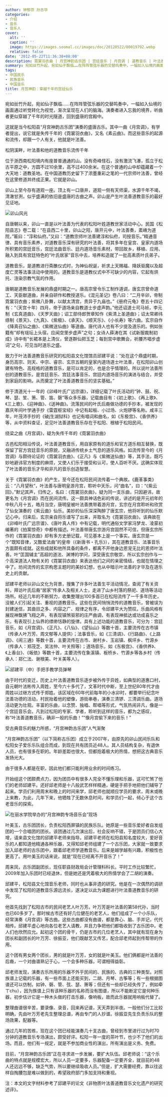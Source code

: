 ```yaml
---
author: 钟郁芬 孙志华
categories:
- 介绍
- 音乐
- 音乐人
cover:
  alt: ''
  caption: ''
  image: https://images.soomal.cc/images/doc/20120522/00019792.webp
  relative: false
date: '2012-05-22T11:36:30+08:00'
description: 霓裳羽衣曲 | 月宫神韵古乐团 | 宫廷音乐 | 月宫调 | 道教音乐 | 叶法善道教音乐 | 源自：丽水日报 | 版权：转载 |  平均/总评分：10.00/10
summary: 宛如丝竹升起，宛如仙子飘临……在阵阵管弦乐器的交替鸣奏中，一幅如入仙境的画面通过听觉转化为视觉，渐次呈现在人们的脑海。演奏者进入忘我的境界，听曲者更似穿越了千年的时光隧道，回到盛唐的宫殿中……
tags:
- 中国民乐
- 民族音乐
- 中国音乐
title: 月宫神韵：穿越千年的宫廷仙乐
---
```


宛如丝竹升起，宛如仙子飘临……在阵阵管弦乐器的交替鸣奏中，一幅如入仙境的画面通过听觉转化为视觉，渐次呈现在人们的脑海。演奏者进入忘我的境界，听曲者更似穿越了千年的时光隧道，回到盛唐的宫殿中。

这就是当今松阳县“月宫神韵古乐团”演奏的盛唐古乐。其中一曲《月宫调》，有学者提出，说它就是失传千年的《霓裳羽衣曲》，又名《素云曲》。而这些音乐的起源和流传，却跟一个人有关，他就是叶法善。

松阴溪畔，叶法善和他的道教音乐流传千年

位于浙西南松阳境内有座普普通通的山。没有奇峰怪石，没有激流飞瀑，孤立于松古平原之中，方圆不过10余里，高不过400余米。在这个普通的山中却蕴藏着一个大天地：道教圣地。在中国道教历史留下了浓墨重彩之笔的一代宗师叶法善，曾经在这里修道并终成正果。它就是卯山。

卯山上至今存有道观一座。顶上有一口唐井，道观一侧有天师渠，水源千年不竭，清澈甘洌，似乎盛满的依旧是盛唐的古曲之声。卯山是产生叶法善道教音乐的最好见证地。

![卯山风光](https://images.soomal.cc/images/doc/20120522/00019793.webp)





自唐朝以来，卯山一直是以叶法善为代表的松阳叶姓道教世家活动中心。民国《松阳县志》卷二载：“在县西二十里，卯山之阳，唐开元中，叶法善奏，紊嵴为道院，”匾曰：“淳和仙府。”又曰：“道教宗师叶法善建淳和仙府，司授音乐。”精通音律、具有音乐素养，对道教音乐深有研究的叶法善，将其多年在皇宫、皇家内道场所积累的宫廷音乐，宫廷法曲音乐、廷内道场音乐素材，带回故乡，移植、应用、融入到具有宫廷特色的“叶氏居家”音乐中去，培养和造就了一批高素质叶氏弟子。

道教音乐，是道教进行斋醮仪式时，为神仙祝诞，祈求上天赐福、降妖驱魔以及超度亡灵等法事活动中使用的。道教音乐是道教仪式中不可缺少的内容，它起有烘托、渲染宗教气氛的作用。

唐朝是道教音乐发展的鼎盛时期之一。唐高宗曾令乐工制作道调，唐玄宗曾命道工、天臣献道曲，并亲自研作和教授道乐。《混元圣记》卷八曰：“二月辛卯，帝制霓裳羽衣曲；紫微八卦舞，以献太清宫，贵异于九庙也。”《册府元龟》卷五十四记有：“（天宫十年）四月，帝于道场亲自教道士步虚声韵。”他还诏道士司马祯，李元制《玄真道曲》、《天罗天曲》；诏工部侍郎贺章知作《紫清上圣道曲》；诏太常卿纬绦制《景天》、《九真》、《紫极》、《承天》、《顺天乐》、《小长寿》等六曲。玄宗自作《降真召仙之曲》、《紫微送仙曲》等道曲。唐代诗人也有不少提及道乐的。例如张籍有“却有瑶坛上头宿，应闻空里步虚声”之句；女诗人薛涛在其《试新服裁制初成》诗中有“长裙本是上清仪，曾逐群仙把玉芝；每到宫中歌舞会，祈腰齐唱步虚词”之句，可见当时道乐之盛。

致力于叶法善道教音乐研究的松阳县文化馆馆员邱建平说：“处在这个鼎盛时期，身历高宗、则天、中宗、睿宗、玄宗五朝的皇家内道场道士叶法善，在松阳卯山创建有特色、高规格的道教音乐，是可以肯定的，也是合乎情理的。所以说叶法善所创的道教音乐，是宫廷音乐、宫廷法事音乐、宫廷内道场音乐的演进与结合，并受到家庭的影响，从而奠定了叶法善道教音乐的坚实基础。”

修于清道光十一年的《卯峰叶氏广远宗谱》，详细记载了叶氏活动的“钟、鼓、祝、琴、瑟、笙、箫、管、笛、磬”等众多乐器，记载曲目有：《初上歌》、《再上歌》、《三上歌》、《迎神曲》、《送神曲》。流落民间的叶氏后裔做功德的手抄本，被发现的嘉庆年间叶学通手抄《雷霆枢宝经》中记有起板、小过场、火炮锣等名称。咸丰三年，叶茂沛手抄的《破j生湖狱科》也记有唱词和曲名，如《东极宫》、《香供养》等，从中资料查证，足见叶法善道教音乐存在于松阳、根植于松阳民间。

绕梁之曲《月宫调》，疑为失传千年的《霓裳羽衣曲》

古邑松阳相沿传说，叶法善道教音乐，用自家原有的道乐和官方道乐相互替换，既保留了官方宫廷音乐的原貌，又融进传统乡土气息的道乐风格。如流传至今的《月宫调》与颇待论证的《霓裳羽衣曲》、《正凡》与《紫微送仙曲》等，其手法，既巧妙地避讳官方制度的麻烦，又使人们乐于接受和认可，使人百听不厌。这确实体现了叶法善的音乐才华和非凡的音乐创造智慧。

关于《霓裳羽衣曲》的产生，至今还在松阳民间流传着一个典故。《鹿革事类》云：“八月望秋”，叶法善与唐明皇游月宫，聆听中天乐，问“曲名”，曰：“《紫云回》，”默记其声，归传之，名曰：《霓裳羽衣曲》，疑为同一支乐曲，只因避讳，故更名为《月宫调》而在民间流传。这一颇具神话色彩的传说，讲述的是开元初年的中秋八月十五，皓月当空，唐明皇被叶法善携带着游月宫，玄宗在月宫聆听和欣赏了仙女演奏的《紫云曲》仙乐。美妙的仙乐深深陶醉了唐玄宗，他将听到的仙乐默记心中。归来后，玄宗亲自将乐谱写了出来，并取名为《霓裳羽衣曲》。该典故在《卯峰叶氏广远宗谱》、《唐叶真人传》中有记载，明代通俗文学家冯梦龙、凌蒙初编著的《拍案惊奇》中都有描述。叶法善带唐玄宗游月宫固然不可信，但唐玄宗所作的《霓裳羽衣曲》却有多方史册记载，可见基本上是一个事实。唐玄宗是一个“既知音律，又酷爱法曲”的皇帝（《新唐书・孔乐》），其在道教音乐、法事音乐方面颇有成就。这些成就和他所具备的条件，都离不开他身边恩宠无比的恩师叶法善。叶“匡国辅主”高超的道法、渊博的学问，深受唐玄宗敬崇，所以玄宗创作与一个高深道法人物有关的《霓裳羽衣曲》来表达他们之间的亲密情结，也就在情理之中了。坊间流传的玄宗构思主题时的美妙幻想，也从中暗示叶法善的才华及在道乐史上的贡献。

邱建平老师以卯山文化为背景，搜集了许多叶法善生平活动情况，查阅了有关资料，拜访叶氏后裔“居家”传承人及相关人士，走进了山乡村落的祭祀、道场等活动场所。经近几年的不断努力，收集整理出100多首已在松阳流传了一千多年历史，没被人们引起关注、重视的道教音乐。这些在民间悄悄流传的道教音乐，曾被误为封建迷信，其曲目之多、内容之广、规律之有序，令邱建平大为赞叹。乐曲风格有展现神飘拂飞翔之声，有表现镇煞驱邪的庄严曲调，有表现神抵达或功成喜乐之乐，有表现引上仙界的缥缈恬静的旋律。具有上述功能的道教音乐，可分为：宫廷音乐，如《月宫调》、《正凡》、《八仙》、《望仙山》等数十首，主要流传在古市镇（传承人叶万芳、周文郁等人提供）；法事音乐，如《三清调》、《行路曲》、《上路调》、《闹三通》等数十首，主要流传在古市、谢村乡、玉岩镇、枫坪乡、竹源乡（传承人：郑茂芝、吴法仲、叶关照等）；道场音乐，如《东极宫》、《香供养》、《上香台》、《皈依》等数十首，主要流传在象溪镇、板桥乡、竹源乡等各乡村（传承人：郑仁法、谢根美、叶关美等人）。

![邱建平（中）手把手教学员弹琴](https://images.soomal.cc/images/doc/20120522/00019794.webp)





由于时代的变迁，历史上叶法善道教音乐逐步被外传于异姓，如典型的道惠口村，自元朝叶法彬传入周姓，至今六十多代了，文革时代中断，至上世纪80年代才由周姓以过继方式传于郑姓。该区域在60年代前每年的小水卯时，都要举行纪念叶法善功德的活动，村民抬着他的塑像，游街串巷，演奏三清锣、三清调乐曲。道场活动更为壮观。丰富的乐曲，以念赞、独唱、帮唱等形式，气氛热闹非凡，像是一个宫廷音乐会。凡到过松阳的专家、学者，聆听到这样的音乐，都为之感叹，称“叶法善道教音乐，确非一般的乐曲！”“像月宫偷下来的音乐！”

受古典音乐的魅力所惑，“月宫神韵古乐团”人气渐聚

“月宫神韵古乐团”（以下简称古乐团）成立于2007年，由原先的卯山民间乐队和松阳女子爱乐乐队组合而成，到现在共有团员近48人。其人员结构复杂，有退休人员，也有很多在职的。年龄差距也很大，但都抱着极大的热情，想把这古典音乐发扬光大。

由于很多人都是在职，因此他们都只能利用业余的时间练习。

开始组这个团颇费点力，因为团员中有很多人完全不懂乐理和乐器，这可忙煞了他们的老师邱建平。还好邱老师是十八般武艺样样精通，硬是手把手地把他们辅导了起来。学员们利用周末和晚上的时间来学，邱老师也就顺应学员的要求，周末或晚上来教，为此，几年下来，他牺牲了无数休息时间，和学员们一起，倾心于这个古老音乐的探索。

![在丽水学院举办的“月宫神韵专场音乐会”现场](https://images.soomal.cc/images/doc/20120522/00019792.webp)





叶美玉，古乐团团长，负责松阳西屏镇的民族乐队。她原是一些音乐爱好者自发组团的一个合唱团的团长。该团通过几次演出后，社会反响不错，于是团员们信心大增，请来县文化馆的邱建平老师来指导。邱建平老师在松阳县知名度较大，爱好音乐的人都知道他精通各种乐器，又得知邱老师组建了一个古乐团，大家就一致要求加入邱老师的古乐团中，跟着邱老师学道教音乐。后来是越学越有兴趣，积极性也更高了。用叶美玉的话来说，就是“现在已经离不开音乐了！”

周来凤，古乐团副团长，现任职县财政局会计管理科科长。平时工作比较繁忙，2009年加入乐团时已经退休，但是她还是凭着极大的热情学会了二胡的演奏。

邱建平，松阳县文化馆音乐老师，同时也从事非遗的研究。他是在一次偶然的调研中发现了松阳的道教音乐源远流长，遂决定以此为课题进行叶法善道教音乐的研究。

他首先找到了松阳古市的民间老艺人叶万芳。叶万芳是叶法善的第58代孙，当时也已60多岁了。那时候古市还有好几位健在的老艺人，他们组成了一个小乐队，经常演奏《月宫调》等古曲。这些古曲都没有曲谱，都是靠心、脑、手并记，代代相传。邱建平虚心地向各位老艺人请教，并且力争把他们都吸收到了古乐团中。老人们也欣然应允。起初这个团的骨干，仍是古市的几位老艺人，其中就有现在身为团长和副团长的叶万芳、徐振亚，他们既献艺又传艺，配合邱老师起到传帮带的作用。

这个团有男女两个团长，男的就是叶万芳，女的就是叶美玉。他们俩都是叶法善的后裔，一个对曲谱熟记于心，一个会多种乐器，可谓相得益彰。

邱老师发现，演奏古乐所用的乐器不外乎民间的、民族的、古典的三种类型。对照族谱上记载的乐器，有一些市面上还能买到，二胡、月琴、古筝等；有一些根据图谱还可以仿制，如钟、磬、管、弦、瑟、箫等；但还有一些却已经失传了，例如牵ㄒchu），因为族谱上只有该种乐器的名称而没有图谱，所以不能断定它是何种乐器，初步估计它是一种木头做的打击乐器，像响板，故而此乐器就用响板代替了。

整理曲谱很辛苦，要录像、录音，回来再记谱，天天弄到半夜。一般他们分工比较明确，先由叶万芳老先生整理总谱，再由专门的人抄谱。徐振亚先生负责乐队的整场效果，配器等。

通过几年的苦练，现在这个团已经能演奏几十支古曲，曾经到市里进行过为时70分钟的道教音乐专场演出，颇受好评。松阳一年一度的茶叶节，也少不了他们的出场。而且，他们有一规定，就是不参加商业性的演出，所有演出是义务、免费。

目前，“月宫神韵古乐团”正在寻求进一步发展，要扩大队伍。邱老师说：“这个乐曲的特点就是规模宏大，所以人员一定要多，乐器配备一定要齐全，就目前的48人还远远不够，缺乏气势，所以要继续吸收人员。”但是，扩大需要经费，靠以往这样自掏腰包是难以做到的，希望政府部门多加支持和重视。

注：本文的文字材料参考了邱建平的论文《非物质叶法善道教音乐文化遗产的研究述评》。